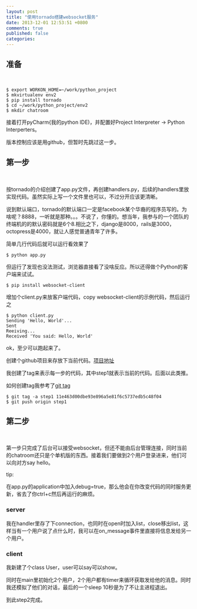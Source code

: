 ```yaml
---
layout: post
title: "使用tornado搭建websocket服务"
date: 2013-12-01 12:53:51 +0800
comments: true
published: false
categories: 
---
```


## 准备
<br/>

	$ export WORKON_HOME=~/work/python_project
	$ mkvirtualenv env2
	$ pip install tornado
	$ cd ~/work/python_project/env2
	$ mkdir chatroom
	
接着打开pyCharm{我的python IDE)，并配置好Project Interpreter -> Python Interperters。

版本控制应该是用github，但暂时先跳过这一步。

## 第一步
<br/>

按tornado的介绍创建了app.py文件，再创建handlers.py，后续的handlers里放实现代码。虽然实际上写一个文件里也可以，不过分开应该更清晰。

说到默认端口，tornado的默认端口一定是facebook某个华裔的程序员写的。为啥呢？8888，一听就是那种。。。不说了，你懂的。想当年，我参与的一个团队的终端机的的默认密码就是6个8.相比之下，django是8000，rails是3000，octopress是4000，就让人感觉普通青年了许多。

简单几行代码后就可以运行看效果了

	$ python app.py
	
但运行了发现也没法测试，浏览器直接看了没啥反应。所以还得做个Python的客户端来试试。

	$ pip install websocket-client
	
增加个client.py来放客户端代码，copy websocket-client的示例代码，然后运行之
	
	$ python client.py
	Sending 'Hello, World'...
	Sent
	Reeiving...
	Received 'You said: Hello, World'

ok，至少可以跑起来了。

创建个github项目来存放下当前代码。[项目地址](https://github.com/bitwolaiye/chatroom_sample)

我创建了tag来表示每一步的代码，其中step1就表示当前的代码。后面以此类推。

如何创建tag我参考了[git tag](http://xxw8393.blog.163.com/blog/static/37256834201010301043564/)

	$ git tag -a step1 11e463d00dbe93e896a5e81f6c5737edb5c48f04
	$ git push origin step1
	


## 第二步
<br/>

第一步只完成了后台可以接受websocket，但还不能由后台管理连接，同时当前的chatroom还只是个单机版的东西。接着我们要做到2个用户登录进来，他们可以向对方say hello。

tip:

在app.py的application中加入debug=true，那么他会在你改变代码的同时服务更新，省去了你ctrl+c然后再运行的麻烦。

### server

我在handler里存了下connection，也同时在open时加入list，close移出list，这样当有一个用户说了点什么时，我可以在on_message事件里直接将信息发给另一个用户。

### client

我新建了个class User，user可以say可以show。

同时在main里初始化2个用户，2个用户都有timer来循环获取发给他的消息。同时我还模拟了他们的对话，最后的一个sleep 10秒是为了不让主进程退出。
	
到此step2完成。
